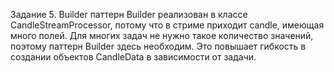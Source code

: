 Задание 5. Builder паттерн
Builder реализован в классе CandleStreamProcessor,
потому что в стриме приходит candle, имеющая много полей.
Для многих задач не нужно такое количество значений, поэтому паттерн Builder здесь необходим.
Это повышает гибкость в создании объектов CandleData в зависимости от задачи.

